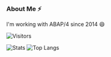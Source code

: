 ### About Me ⚡

I'm working with ABAP/4 since 2014 😄

![Visitors](https://visitor-badge.glitch.me/badge?page_id=vnermakov)

![Stats](https://github-readme-stats.vercel.app/api?username=vnermakov&count_private=true&hide=contribs&show_icons=true&theme=gruvbox)
![Top Langs](https://github-readme-stats.vercel.app/api/top-langs/?username=vnermakov&count_private=true&hide=tsql&langs_count=7&theme=radical&layout=compact)
